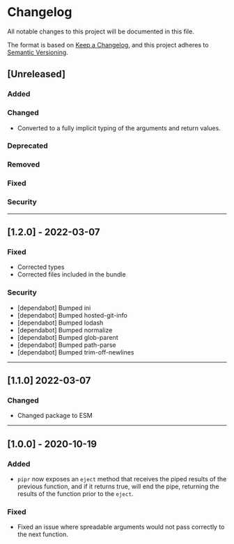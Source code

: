 # Changelog

All notable changes to this project will be documented in this file.

The format is based on [Keep a Changelog](https://keepachangelog.com/en/1.0.0/), and this project adheres to [Semantic Versioning](https://semver.org/spec/v2.0.0.html).

## [Unreleased]

### Added

### Changed

- Converted to a fully implicit typing of the arguments and return values.

### Deprecated

### Removed

### Fixed

### Security

---

## [1.2.0] - 2022-03-07

### Fixed

- Corrected types
- Corrected files included in the bundle

### Security

- \[dependabot] Bumped ini
- \[dependabot] Bumped hosted-git-info
- \[dependabot] Bumped lodash
- \[dependabot] Bumped normalize
- \[dependabot] Bumped glob-parent
- \[dependabot] Bumped path-parse
- \[dependabot] Bumped trim-off-newlines

---

## [1.1.0] 2022-03-07

### Changed

- Changed package to ESM

---

## [1.0.0] - 2020-10-19

### Added

- `pipr` now exposes an `eject` method that receives the piped results of the previous function, and if it returns true, will end the pipe, returning the results of the function prior to the `eject`.

### Fixed

- Fixed an issue where spreadable arguments would not pass correctly to the next function.
